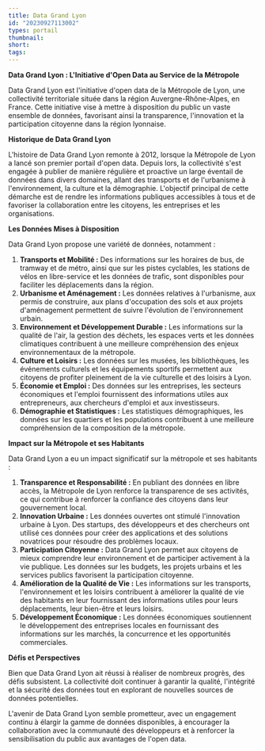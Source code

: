 ```yaml
---
title: Data Grand Lyon
id: "20230927113002"
types: portail
thumbnail:
short: 
tags:
---
```

**Data Grand Lyon : L'Initiative d'Open Data au Service de la Métropole**

Data Grand Lyon est l'initiative d'open data de la Métropole de Lyon, une collectivité territoriale située dans la région Auvergne-Rhône-Alpes, en France. Cette initiative vise à mettre à disposition du public un vaste ensemble de données, favorisant ainsi la transparence, l'innovation et la participation citoyenne dans la région lyonnaise. 

**Historique de Data Grand Lyon**

L'histoire de Data Grand Lyon remonte à 2012, lorsque la Métropole de Lyon a lancé son premier portail d'open data. Depuis lors, la collectivité s'est engagée à publier de manière régulière et proactive un large éventail de données dans divers domaines, allant des transports et de l'urbanisme à l'environnement, la culture et la démographie. L'objectif principal de cette démarche est de rendre les informations publiques accessibles à tous et de favoriser la collaboration entre les citoyens, les entreprises et les organisations.

**Les Données Mises à Disposition**

Data Grand Lyon propose une variété de données, notamment :

1.  **Transports et Mobilité :** Des informations sur les horaires de bus, de tramway et de métro, ainsi que sur les pistes cyclables, les stations de vélos en libre-service et les données de trafic, sont disponibles pour faciliter les déplacements dans la région.
2.  **Urbanisme et Aménagement :** Les données relatives à l'urbanisme, aux permis de construire, aux plans d'occupation des sols et aux projets d'aménagement permettent de suivre l'évolution de l'environnement urbain.
3.  **Environnement et Développement Durable :** Les informations sur la qualité de l'air, la gestion des déchets, les espaces verts et les données climatiques contribuent à une meilleure compréhension des enjeux environnementaux de la métropole.
4.  **Culture et Loisirs :** Les données sur les musées, les bibliothèques, les événements culturels et les équipements sportifs permettent aux citoyens de profiter pleinement de la vie culturelle et des loisirs à Lyon.
5.  **Économie et Emploi :** Des données sur les entreprises, les secteurs économiques et l'emploi fournissent des informations utiles aux entrepreneurs, aux chercheurs d'emploi et aux investisseurs.
6.  **Démographie et Statistiques :** Les statistiques démographiques, les données sur les quartiers et les populations contribuent à une meilleure compréhension de la composition de la métropole.

**Impact sur la Métropole et ses Habitants**

Data Grand Lyon a eu un impact significatif sur la métropole et ses habitants :

1.  **Transparence et Responsabilité :** En publiant des données en libre accès, la Métropole de Lyon renforce la transparence de ses activités, ce qui contribue à renforcer la confiance des citoyens dans leur gouvernement local.
2.  **Innovation Urbaine :** Les données ouvertes ont stimulé l'innovation urbaine à Lyon. Des startups, des développeurs et des chercheurs ont utilisé ces données pour créer des applications et des solutions novatrices pour résoudre des problèmes locaux.
3.  **Participation Citoyenne :** Data Grand Lyon permet aux citoyens de mieux comprendre leur environnement et de participer activement à la vie publique. Les données sur les budgets, les projets urbains et les services publics favorisent la participation citoyenne.
4.  **Amélioration de la Qualité de Vie :** Les informations sur les transports, l'environnement et les loisirs contribuent à améliorer la qualité de vie des habitants en leur fournissant des informations utiles pour leurs déplacements, leur bien-être et leurs loisirs.
5.  **Développement Économique :** Les données économiques soutiennent le développement des entreprises locales en fournissant des informations sur les marchés, la concurrence et les opportunités commerciales.

**Défis et Perspectives**

Bien que Data Grand Lyon ait réussi à réaliser de nombreux progrès, des défis subsistent. La collectivité doit continuer à garantir la qualité, l'intégrité et la sécurité des données tout en explorant de nouvelles sources de données potentielles.

L'avenir de Data Grand Lyon semble prometteur, avec un engagement continu à élargir la gamme de données disponibles, à encourager la collaboration avec la communauté des développeurs et à renforcer la sensibilisation du public aux avantages de l'open data.
